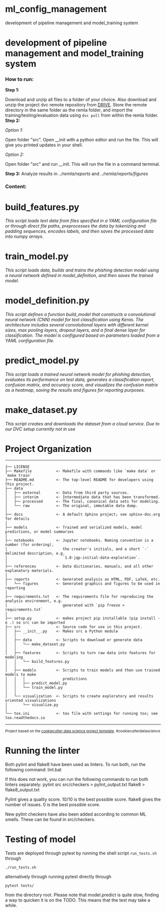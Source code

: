 # ml_config_management

development of pipeline management and model_training system

# development of pipeline management and model_training system

### How to run:
**Step 1:** 

Download and unzip all files to a folder of your choice.
Also download and unzip the project dvc remote repository from [DRIVE](https://drive.google.com/file/d/1GY0a_DOoJeKwlM2ffvq5au2X45jPN3H5/view?usp=drive_link). Store the remote directory in the same folder as the remla folder, and import the training/testing/evaluation data using `dvc pull` from within the remla folder.
**Step 2:**

*Option 1:*

Open folder "src". Open __init with a python editor and run the file. This will give you printed updates in your shell.

*Option 2:*

Open folder "src" and run __init. This will run the file in a command terminal.


**Step 3:** 
Analyze results in *../remla/reports* and *../remla/reports/figures*

### Content:
# build_features.py
*This script loads text data from files specified in a YAML configuration file or through direct file paths, preprocesses the data by tokenizing and padding sequences, encodes labels, and then saves the processed data into numpy arrays.*

# train_model.py
*This script loads data, builds and trains the phishing detection model using a neural network defined in model_definition, and then saves the trained model.*

# model_definition.py
*This script defines a function build_model that constructs a convolutional neural network (CNN) model for text classification using Keras. The architecture includes several convolutional layers with different kernel sizes, max pooling layers, dropout layers, and a final dense layer for classification. The model is configured based on parameters loaded from a YAML configuration file.*

# predict_model.py
*This script loads a trained neural network model for phishing detection, evaluates its performance on test data, generates a classification report, confusion matrix, and accuracy score, and visualizes the confusion matrix as a heatmap, saving the results and figures for reporting purposes.*

# make_dataset.py
*This script creates and downloads the dataset from a cloud service. Due to our DVC setup currently not in use*

# Project Organization
------------

    ├── LICENSE
    ├── Makefile           <- Makefile with commands like `make data` or `make train`
    ├── README.md          <- The top-level README for developers using this project.
    ├── data
    │   ├── external       <- Data from third party sources.
    │   ├── interim        <- Intermediate data that has been transformed.
    │   ├── processed      <- The final, canonical data sets for modeling.
    │   └── raw            <- The original, immutable data dump.
    │
    ├── docs               <- A default Sphinx project; see sphinx-doc.org for details
    │
    ├── models             <- Trained and serialized models, model predictions, or model summaries
    │
    ├── notebooks          <- Jupyter notebooks. Naming convention is a number (for ordering),
    │                         the creator's initials, and a short `-` delimited description, e.g.
    │                         `1.0-jqp-initial-data-exploration`.
    │
    ├── references         <- Data dictionaries, manuals, and all other explanatory materials.
    │
    ├── reports            <- Generated analysis as HTML, PDF, LaTeX, etc.
    │   └── figures        <- Generated graphics and figures to be used in reporting
    │
    ├── requirements.txt   <- The requirements file for reproducing the analysis environment, e.g.
    │                         generated with `pip freeze > requirements.txt`
    │
    ├── setup.py           <- makes project pip installable (pip install -e .) so src can be imported
    ├── src                <- Source code for use in this project.
    │   ├── __init__.py    <- Makes src a Python module
    │   │
    │   ├── data           <- Scripts to download or generate data
    │   │   └── make_dataset.py
    │   │
    │   ├── features       <- Scripts to turn raw data into features for modeling
    │   │   └── build_features.py
    │   │
    │   ├── models         <- Scripts to train models and then use trained models to make
    │   │   │                 predictions
    │   │   ├── predict_model.py
    │   │   └── train_model.py
    │   │
    │   └── visualization  <- Scripts to create exploratory and results oriented visualizations
    │       └── visualize.py
    │
    └── tox.ini            <- tox file with settings for running tox; see tox.readthedocs.io

---

<p><small>Project based on the <a target="_blank" href="https://drivendata.github.io/cookiecutter-data-science/">cookiecutter data science project template</a>. #cookiecutterdatascience</small></p>

# Running the linter

Both pylint and flake8 have been used as linters. To run both, run the following command:
lint.bat

If this does not work, you can run the following commands to run both linters separately:
pylint src src/checkers > pylint_output.txt
flake8 > flake8_output.txt

Pylint gives a quality score. 10/10 is the best possible score.
flake8 gives the number of issues. 0 is the best possible score.

New pylint checkers have also been added according to common ML smells. These can be found in src/checkers.


# Testing of model 

Tests are deployed through pytest by running the shell script ```run_tests.sh``` through
```
./run_tests.sh
```
alternatively through running pytest directly through
```
pytest tests/
```
from the directory root.
Please note that model.predict is quite slow, finding a way to quicken it is on the TODO. This means that the test may take a while.